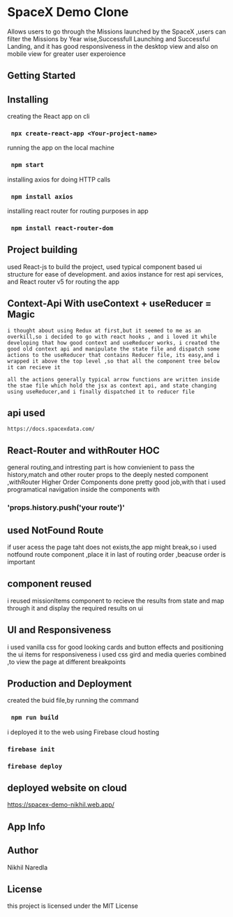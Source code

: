 # SpaceX Demo Clone

Allows users to go through the Missions launched by the SpaceX ,users can filter the Missions by Year wise,Successfull Launching and Successful Landing, and it has good responsiveness in the desktop view and also on mobile view for greater user experoience

## Getting Started


## Installing 
 creating the React app on cli
 
 ### ` npx create-react-app <Your-project-name>`
 
 running the app on the local machine
 
  ### ` npm start`
  
 installing axios for doing HTTP calls
 
  ### ` npm install axios`
  
  installing react router for routing purposes in app
  
   ### ` npm install react-router-dom`
   
   ## Project building
   
   used React-js to build the project, used typical component based ui structure for ease of development. and axios instance for rest api services, and React router v5 for routing the app
   
   ## Context-Api With useContext + useReducer = Magic 
   
    i thought about using Redux at first,but it seemed to me as an overkill,so i decided to go with react hooks , and i loved it while developing that how good context and useReducer works, i created the good old context api and manipulate the state file and dispatch some actions to the useReducer that contains Reducer file, its easy,and i wrapped it above the top level ,so that all the component tree below it can recieve it
    
    all the actions generally typical arrow functions are written inside the stae file which hold the jsx as context api, and state changing using useReducer,and i finally dispatched it to reducer file
    

 ## api used 
    https://docs.spacexdata.com/
    
    
 ## React-Router and withRouter HOC
 
   general routing,and intresting part is how convienient to pass the history,match and other router  props to the deeply nested component ,withRouter Higher Order Components done pretty good job,with that i used programatical navigation inside the components with

### 'props.history.push('your route')'


## used NotFound Route
if user acess the page taht does not exists,the app might break,so i used notfound route component ,place it in last of routing order ,beacuse order is important

## component reused

i reused missionItems component to recieve the results from state and map through it and display the required results on ui
    
 ## UI and Responsiveness
 
 i used vanilla css for good looking cards and button effects and positioning the ui items
  for responsiveness i used css gird and media queries combined ,to view the page at different breakpoints
  
  ## Production and Deployment
  
  created the buid file,by running the command
  
   ### ` npm run build`
   
   i deployed it to the web using Firebase cloud hosting
   
   ### `firebase init`
   
   ### `firebase deploy`
   
   
 ## deployed website on cloud
 
 https://spacex-demo-nikhil.web.app/
 
 
 ## App Info
 
 ## Author
  Nikhil Naredla
  
 ## License
 
 this project is licensed under the MIT License


    

